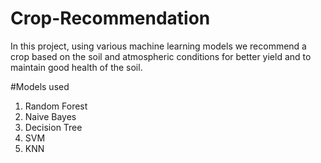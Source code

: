 # Crop-Recommendation
In this project, using various machine learning models we recommend a crop based on the soil and atmospheric conditions for better yield and to maintain good health of the soil.

#Models used
1. Random Forest
2. Naive Bayes
3. Decision Tree
4. SVM
5. KNN

